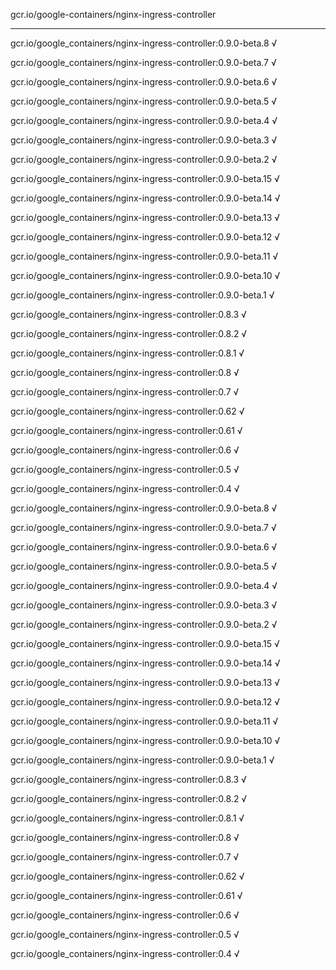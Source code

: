 gcr.io/google-containers/nginx-ingress-controller 

----
gcr.io/google_containers/nginx-ingress-controller:0.9.0-beta.8 √

gcr.io/google_containers/nginx-ingress-controller:0.9.0-beta.7 √

gcr.io/google_containers/nginx-ingress-controller:0.9.0-beta.6 √

gcr.io/google_containers/nginx-ingress-controller:0.9.0-beta.5 √

gcr.io/google_containers/nginx-ingress-controller:0.9.0-beta.4 √

gcr.io/google_containers/nginx-ingress-controller:0.9.0-beta.3 √

gcr.io/google_containers/nginx-ingress-controller:0.9.0-beta.2 √

gcr.io/google_containers/nginx-ingress-controller:0.9.0-beta.15 √

gcr.io/google_containers/nginx-ingress-controller:0.9.0-beta.14 √

gcr.io/google_containers/nginx-ingress-controller:0.9.0-beta.13 √

gcr.io/google_containers/nginx-ingress-controller:0.9.0-beta.12 √

gcr.io/google_containers/nginx-ingress-controller:0.9.0-beta.11 √

gcr.io/google_containers/nginx-ingress-controller:0.9.0-beta.10 √

gcr.io/google_containers/nginx-ingress-controller:0.9.0-beta.1 √

gcr.io/google_containers/nginx-ingress-controller:0.8.3 √

gcr.io/google_containers/nginx-ingress-controller:0.8.2 √

gcr.io/google_containers/nginx-ingress-controller:0.8.1 √

gcr.io/google_containers/nginx-ingress-controller:0.8 √

gcr.io/google_containers/nginx-ingress-controller:0.7 √

gcr.io/google_containers/nginx-ingress-controller:0.62 √

gcr.io/google_containers/nginx-ingress-controller:0.61 √

gcr.io/google_containers/nginx-ingress-controller:0.6 √

gcr.io/google_containers/nginx-ingress-controller:0.5 √

gcr.io/google_containers/nginx-ingress-controller:0.4 √

gcr.io/google_containers/nginx-ingress-controller:0.9.0-beta.8 √

gcr.io/google_containers/nginx-ingress-controller:0.9.0-beta.7 √

gcr.io/google_containers/nginx-ingress-controller:0.9.0-beta.6 √

gcr.io/google_containers/nginx-ingress-controller:0.9.0-beta.5 √

gcr.io/google_containers/nginx-ingress-controller:0.9.0-beta.4 √

gcr.io/google_containers/nginx-ingress-controller:0.9.0-beta.3 √

gcr.io/google_containers/nginx-ingress-controller:0.9.0-beta.2 √

gcr.io/google_containers/nginx-ingress-controller:0.9.0-beta.15 √

gcr.io/google_containers/nginx-ingress-controller:0.9.0-beta.14 √

gcr.io/google_containers/nginx-ingress-controller:0.9.0-beta.13 √

gcr.io/google_containers/nginx-ingress-controller:0.9.0-beta.12 √

gcr.io/google_containers/nginx-ingress-controller:0.9.0-beta.11 √

gcr.io/google_containers/nginx-ingress-controller:0.9.0-beta.10 √

gcr.io/google_containers/nginx-ingress-controller:0.9.0-beta.1 √

gcr.io/google_containers/nginx-ingress-controller:0.8.3 √

gcr.io/google_containers/nginx-ingress-controller:0.8.2 √

gcr.io/google_containers/nginx-ingress-controller:0.8.1 √

gcr.io/google_containers/nginx-ingress-controller:0.8 √

gcr.io/google_containers/nginx-ingress-controller:0.7 √

gcr.io/google_containers/nginx-ingress-controller:0.62 √

gcr.io/google_containers/nginx-ingress-controller:0.61 √

gcr.io/google_containers/nginx-ingress-controller:0.6 √

gcr.io/google_containers/nginx-ingress-controller:0.5 √

gcr.io/google_containers/nginx-ingress-controller:0.4 √

